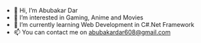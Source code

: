 - 👋 Hi, I’m Abubakar Dar
- 👀 I’m interested in Gaming, Anime and Movies
- 🌱 I’m currently learning Web Development in C#.Net Framework
- 📫 You can contact me on abubakardar608@gmail.com

<!---
BoomBakar/BoomBakar is a ✨ special ✨ repository because its `README.md` (this file) appears on your GitHub profile.
You can click the Preview link to take a look at your changes.
--->
